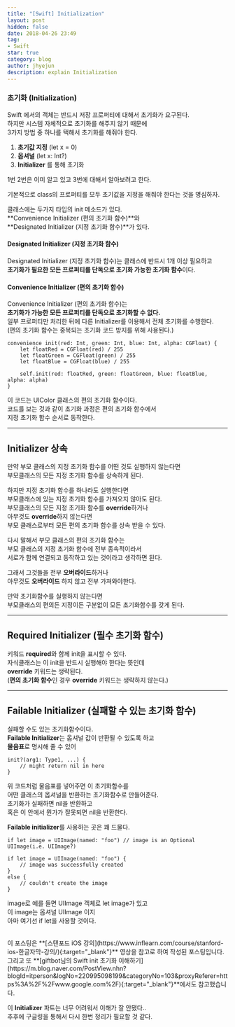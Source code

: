 ```yaml
---
title: "[Swift] Initialization"
layout: post
hidden: false
date: 2018-04-26 23:49
tag:
- Swift
star: true
category: blog
author: jhyejun
description: explain Initialization
---
```


### 초기화 (Initialization)

Swift 에서의 객체는 반드시 저장 프로퍼티에 대해서 초기화가 요구된다.<br>
하지만 시스템 자체적으로 초기화를 해주지 않기 때문에<br>
3가지 방법 중 하나를 택해서 초기화를 해줘야 한다.

1. **초기값 지정** (let x = 0)
2. **옵셔널** (let x: Int?)
3. **Initializer** 를 통해 초기화

1번 2번은 이미 알고 있고 3번에 대해서 알아보려고 한다.

기본적으로 class의 프로퍼티를 모두 초기값을 지정을 해줘야 한다는 것을 명심하자.

클래스에는 두가지 타입의 init 메소드가 있다.<br>
**Convenience Initializer (편의 초기화 함수)**와<br>
**Designated Initializer (지정 초기화 함수)**가 있다.<br>

#### Designated Initializer (지정 초기화 함수)
Designated Initializer (지정 초기화 함수)는 클래스에 반드시 1개 이상 필요하고<br>
**초기화가 필요한 모든 프로퍼티를 단독으로 초기화 가능한 초기화 함수**이다.

#### Convenience Initializer (편의 초기화 함수)
Convenience Initializer (편의 초기화 함수)는<br>
**초기화가 가능한 모든 프로퍼티를 단독으로 초기화할 수 없다.**<br>
일부 프로퍼티만 처리한 뒤에 다른 Initializer를 이용해서 전체 초기화를 수행한다.<br>
(편의 초기화 함수는 중복되는 초기화 코드 방지를 위해 사용된다.)

```
convenience init(red: Int, green: Int, blue: Int, alpha: CGFloat) {
    let floatRed = CGFloat(red) / 255
    let floatGreen = CGFloat(green) / 255
    let floatBlue = CGFloat(blue) / 255
        
    self.init(red: floatRed, green: floatGreen, blue: floatBlue, alpha: alpha)
}
```
이 코드는 UIColor 클래스의 편의 초기화 함수이다.<br>
코드를 보는 것과 같이 초기화 과정은 편의 초기화 함수에서<br>
지정 초기화 함수 순서로 동작한다.

---

## Initializer 상속

만약 부모 클래스의 지정 초기화 함수를 어떤 것도 실행하지 않는다면<br>
부모클래스의 모든 지정 초기화 함수를 상속하게 된다.

하지만 지정 초기화 함수를 하나라도 실행한다면<br>
부모클래스에 있는 지정 초기화 함수를 가져오지 않아도 된다.<br>
부모클래스의 모든 지정 초기화 함수를 **override**하거나<br>
아무것도 **override**하지 않는다면<br>
부모 클래스로부터 모든 편의 초기화 함수를 상속 받을 수 있다.

다시 말해서 부모 클래스의 편의 초기화 함수는<br>
부모 클래스의 지정 초기화 함수에 전부 종속적이라서<br>
서로가 함께 연결되고 동작하고 있는 것이라고 생각하면 된다.

그래서 그것들을 전부 **오버라이드**하거나<br>
아무것도 **오버라이드** 하지 않고 전부 가져와야한다.<br>

만약 초기화함수를 실행하지 않는다면<br>
부모클래스의 편의든 지정이든 구분없이 모든 초기화함수를 갖게 된다.<br>

---

## Required Initializer (필수 초기화 함수)
키워드 **required**와 함께 init을 표시할 수 있다.<br>
자식클래스는 이 init을 반드시 실행해야 한다는 뜻인데<br>
**override** 키워드는 생략된다.<br>
(**편의 초기화 함수**인 경우 **override** 키워드는 생략하지 않는다.)

---

## Failable Initializer (실패할 수 있는 초기화 함수)
실패할 수도 있는 초기화함수이다.<br>
**Failable Initializer**는 옵셔널 값이 반환될 수 있도록 하고<br>
**물음표**로 명시해 줄 수 있어

```
init?(arg1: Type1, ...) {
    // might return nil in here
}
```

위 코드처럼 물음표를 넣어주면 이 초기화함수를<br>
어떤 클래스의 옵셔널을 반환하는 초기화함수로 만들어준다.<br>
초기화가 실패하면 nil을 반환하고<br>
혹은 이 안에서 뭔가가 잘못되면 nil을 반환한다.

**Failable initializer**를 사용하는 곳은 꽤 드물다.

```
if let image = UIImage(named: "foo") // image is an Optional UIImage(i.e. UIImage?)

if let image = UIImage(named: "foo") {
    // image was successfully created
}
else {
    // couldn't create the image
}
```

image로 예를 들면 UIImage 객체로 let image가 있고<br>
이 image는 옵셔널 UIImage 이지<br>
아마 여기선 if let을 사용할 것이다.

<br>
이 포스팅은 **[스탠포드 iOS 강의](https://www.inflearn.com/course/stanford-ios-한글자막-강의/){:target="_blank"}** 영상을
참고로 하여 작성된 포스팅입니다.<br>
그리고 또 **[giftbot님의 Swift init 초기화 이해하기](https://m.blog.naver.com/PostView.nhn?blogId=itperson&logNo=220995098199&categoryNo=103&proxyReferer=https%3A%2F%2Fwww.google.com%2F){:target="_blank"}**에서도 참고했습니다.<br>

이 **Initializer** 파트는 너무 어려워서 이해가 잘 안됐다..<br>
추후에 구글링을 통해서 다시 한번 정리가 필요할 것 같다.